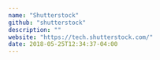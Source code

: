 ```yaml
---
name: "Shutterstock"
github: "shutterstock"
description: ""
website: "https://tech.shutterstock.com/"
date: 2018-05-25T12:34:37-04:00
---
```

